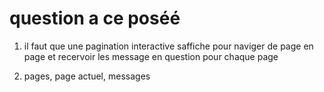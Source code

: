 # question a ce poséé
1. il faut que une pagination interactive saffiche pour naviger de page en page et recervoir les message en question pour chaque page <!-- pagination interactive -->

2. pages, page actuel, messages
